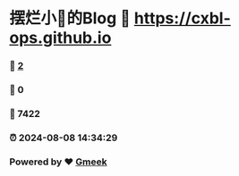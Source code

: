 # 摆烂小🍊的Blog :link: https://cxbl-ops.github.io 
### :page_facing_up: [2](https://cxbl-ops.github.io/tag.html) 
### :speech_balloon: 0 
### :hibiscus: 7422 
### :alarm_clock: 2024-08-08 14:34:29 
### Powered by :heart: [Gmeek](https://github.com/Meekdai/Gmeek)
